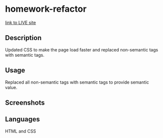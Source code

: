 # homework-refactor
[link to LIVE site](https://jboybokungu.github.io/homework-refactor/)




## Description
Updated CSS to make the page load faster and replaced non-semantic tags with semantic tags.



## Usage
Replaced all non-semantic tags with semantic tags to provide semantic value.


## Screenshots


## Languages 
HTML and CSS
